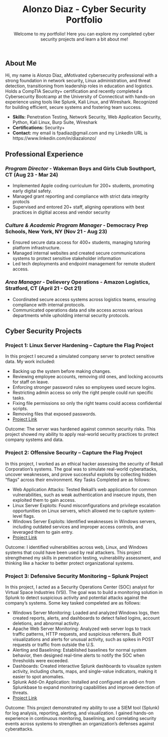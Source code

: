 <!DOCTYPE html>
  <header>
    <h1> Alonzo Diaz - Cyber Security Portfolio</h1>
    <p>Welcome to my portfolio! Here you can explore my completed cyber security projects and learn a bit about me!</p>
  </header>
  <section class="about">
    <h2>About Me</h2>
    <p>
      Hi, my name is Alonzo Diaz, aMotivated cybersecurity professional with a strong foundation in network security, Linux administration, and threat detection, transitioning from leadership roles in education and logistics. Holds a CompTIA Security+ certification and recently completed a Cybersecurity Bootcamp at the University of Connecticut with hands-on experience using tools like Splunk, Kali Linux, and Wireshark. Recognized for building efficient, secure systems and fostering team success.
    </p>
    <ul>
      <li><strong>Skills:</strong> Penetration Testing, Network Security, Web Application Security, Python, Kali Linux, Burp Suite, Wireshark</li>
      <li><strong>Certifications:</strong> Security+ </li>
      <li><strong>Contact:</strong> my email is fpadiaz@gmail.com and my LinkedIn URL is https://www.linkedin.com/in/diazalonzo/ </li>
    </ul>
  </section>
  <section class="Professional experience">
    <h2> Professional Experience </h2>
    <div class="Professional experience">
      <h3> <i>Program Director</i> - Wakeman Boys and Girls Club Southport, CT (Aug 23 - Mar 24)</h3>
      <ul> 
      <li> Implemented Apple coding curriculum for 200+ students, promoting early digital safety.  </li>
      <li> Managed grant reporting and compliance with strict data integrity protocls</li>
      <li> Supervised and entored 20+ staff, aligning operations with best practices in digitial access and vendor security </li>
      </ul>
      </div>
     <div class="Professional experience">
     <h3> <i> Culture & Academic Program Manager</i> - Democracy Prep Schools, New York, NY (Nov 21 - Aug 23) </h3>
     <ul>
       <li>Ensured secure data access for 400+ students, managing tutoring platform infrastructure.
 </li>
       <li>Managed internal websites and created secure communications systems to protect sensitive stakeholder
information</li>
       <li>Led tech deployments and endpoint management for remote student access.</li>
     </ul>
     </div>
    <div class="Professional experience">
    <h3><i>Area Manager</i> - Delievery Operations - Amazon Logistics, Stratford, CT (April 21 - Oct 21) </h3>
    <ul>
     <li>Coordinated secure access systems across logistics teams, ensuring compliance with internal protocols.
</li>
<li>Communicated operations data and site access across various departments while upholding internal
security protocols.
</li>
     </ul>
    </div>
     
      
  <section class="projects">
    <h2>Cyber Security Projects</h2>
    <div class="project">
      <h3>Project 1: Linux Server Hardening – Capture the Flag Project </h3>
      <p> In this project I secured a simulated company server to protect sensitive data. My work included:
</p>
      <ul>
        <li>Backing up the system before making changes.</li>
        <li>Reviewing employee accounts, removing old ones, and locking accounts for staff on leave.</li>
        <li>Enforcing stronger password rules so employees used secure logins.</li>
        <li>Restricting admin access so only the right people could run specific tasks.</li>
        <li>Fixing file permissions so only the right teams could access confidential scripts.</li>
        <li>Removing files that exposed passwords.</li>
        <li><a href="https://github.com/P15adiaz/cyberace/blob/main/Project_1_AlonzoDiaz.pdf">Project Link</a> <!-- Replace with your report or GitHub repo link --></li>
      </ul>
      <p> Outcome: The server was hardened against common security risks. This project showed my ability to apply real-world security practices to protect company systems and data. </p>
    </div>
    <div class="project">
      <h3>Project 2: Offensive Security – Capture the Flag Project</h3>
      <p>In this project, I worked as an ethical hacker assessing the security of Rekall Corporation’s systems. The goal was to simulate real-world cyberattacks, uncover weaknesses, and prove successful exploits by collecting hidden “flags” across their environment. Key Tasks Completed are as follows: </p>
      <ul>
        <li>Web Application Attacks: Tested Rekall’s web application for common vulnerabilities, such as weak authentication and insecure inputs, then exploited them to gain access. </li>
        <li>Linux Server Exploits: Found misconfigurations and privilege escalation opportunities on Linux servers, which allowed me to capture system-level flags.</li>
        <li>Windows Server Exploits: Identified weaknesses in Windows servers, including outdated services and improper access controls, and leveraged them to gain entry.
</li>
        <li><a href="https://github.com/P15adiaz/Alonzo-D-Portfolio/blob/main/Project_2_Alonzo%20Diaz.pdf">Project Link</a> <!-- Replace with your report or GitHub repo link --></li>
      </ul>
      <p>Outcome: I identified vulnerabilities across web, Linux, and Windows systems that could have been used by real attackers. This project strengthened my skills in penetration testing, vulnerability assessment, and thinking like a hacker to better protect organizational systems.
</p>
    </div>
    <div class="project">
      <h3>Project 3: Defensive Security Monitoring – Splunk Project</h3>
      <p>In this project, I acted as a Security Operations Center (SOC) analyst for Virtual Space Industries (VSI). The goal was to build a monitoring solution in Splunk to detect suspicious activity and potential attacks against the company’s systems. Some key tasked compeleted are as follows: </p>
      <ul>
        <li>Windows Server Monitoring: Loaded and analyzed Windows logs, then created reports, alerts, and dashboards to detect failed logins, account deletions, and abnormal activity.</li>
        <li>Apache Web Server Monitoring: Analyzed web server logs to track traffic patterns, HTTP requests, and suspicious referrers. Built visualizations and alerts for unusual activity, such as spikes in POST requests or traffic from outside the U.S.</li>
        <li> Alerting and Baselining: Established baselines for normal system behavior, then designed real-time alerts to notify the SOC when thresholds were exceeded. </li>
        <li>Dashboards: Created interactive Splunk dashboards to visualize system activity, including charts, maps, and single-value indicators, making it easier to spot anomalies.</li>
        <li>Splunk Add-On Application: Installed and configured an add-on from Splunkbase to expand monitoring capabilities and improve detection of threats.</li>
        <li><a href="#">Project Link </a> <!-- Replace with your write-up link --></li>
      </ul>
      <p>Outcome:
This project demonstrated my ability to use a SIEM tool (Splunk) for log analysis, reporting, alerting, and visualization. I gained hands-on experience in continuous monitoring, baselining, and correlating security events across systems to strengthen an organization’s defenses against cyberattacks.
</p>
    </div>
    <!-- Add more projects as needed -->
  </section>
</body>
</html>
